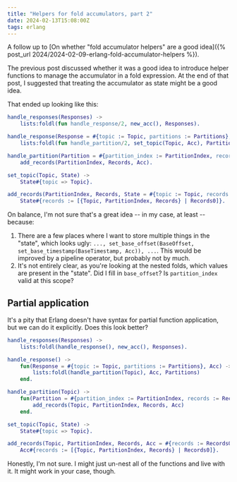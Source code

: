 ```yaml
---
title: "Helpers for fold accumulators, part 2"
date: 2024-02-13T15:08:00Z
tags: erlang
---
```


A follow up to [On whether "fold accumulator helpers" are a good idea]({% post_url 2024/2024-02-09-erlang-fold-accumulator-helpers %}).

The previous post discussed whether it was a good idea to introduce helper functions to manage the accumulator in a fold
expression. At the end of that post, I suggested that treating the accumulator as state might be a good idea.

That ended up looking like this:

```erlang
handle_responses(Responses) ->
    lists:foldl(fun handle_response/2, new_acc(), Responses).

handle_response(Response = #{topic := Topic, partitions := Partitions}, Acc) ->
    lists:foldl(fun handle_partition/2, set_topic(Topic, Acc), Partitions).

handle_partition(Partition = #{partition_index := PartitionIndex, records := Records}, Acc) ->
    add_records(PartitionIndex, Records, Acc).
```

```erlang
set_topic(Topic, State) ->
    State#{topic => Topic}.

add_records(PartitionIndex, Records, State = #{topic := Topic, records := Records0}) ->
    State#{records := [{Topic, PartitionIndex, Records} | Records0]}.
```

On balance, I'm not sure that's a great idea -- in my case, at least -- because:

1. There are a few places where I want to store multiple things in the "state", which looks ugly: `...,
   set_base_offset(BaseOffset, set_base_timestamp(BaseTimestamp, Acc)), ...`. This would be improved by a pipeline
   operator, but probably not by much.
2. It's not entirely clear, as you're looking at the nested folds, which values are present in the "state". Did I fill
   in `base_offset`? Is `partition_index` valid at this scope?

## Partial application

It's a pity that Erlang doesn't have syntax for partial function application, but we can do it explicitly. Does this
look better?

```erlang
handle_responses(Responses) ->
    lists:foldl(handle_response(), new_acc(), Responses).

handle_response() ->
    fun(Response = #{topic := Topic, partitions := Partitions}, Acc) ->
        lists:foldl(handle_partition(Topic), Acc, Partitions)
    end.

handle_partition(Topic) ->
    fun(Partition = #{partition_index := PartitionIndex, records := Records}, Acc) ->
        add_records(Topic, PartitionIndex, Records, Acc)
    end.
```

```erlang
set_topic(Topic, State) ->
    State#{topic => Topic}.

add_records(Topic, PartitionIndex, Records, Acc = #{records := Records0}) ->
    Acc#{records := [{Topic, PartitionIndex, Records} | Records0]}.
```

Honestly, I'm not sure. I might just un-nest all of the functions and live with it. It might work in your case, though.